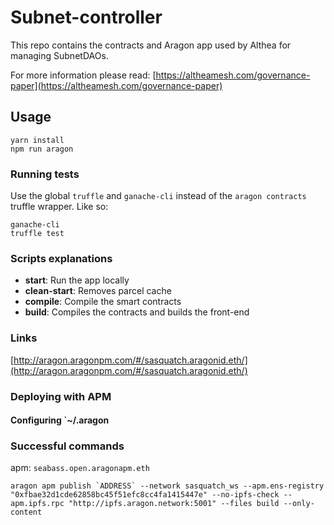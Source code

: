 # Subnet-controller

This repo contains the contracts and Aragon app used by Althea for managing SubnetDAOs.

For more information please read: [https://altheamesh.com/governance-paper](https://altheamesh.com/governance-paper)


## Usage

```
yarn install
npm run aragon
```

### Running tests

Use the global `truffle` and `ganache-cli` instead of the `aragon contracts` truffle wrapper. Like so:

```
ganache-cli
truffle test
```

### Scripts explanations

- **start**: Run the app locally
- **clean-start**: Removes parcel cache
- **compile**: Compile the smart contracts
- **build**: Compiles the contracts and builds the front-end

### Links

[http://aragon.aragonpm.com/#/sasquatch.aragonid.eth/](http://aragon.aragonpm.com/#/sasquatch.aragonid.eth/)

### Deploying with APM

#### Configuring `~/.aragon


### Successful commands

apm: `seabass.open.aragonapm.eth`

```
aragon apm publish `ADDRESS` --network sasquatch_ws --apm.ens-registry "0xfbae32d1cde62858bc45f51efc8cc4fa1415447e" --no-ipfs-check --apm.ipfs.rpc "http://ipfs.aragon.network:5001" --files build --only-content
```
